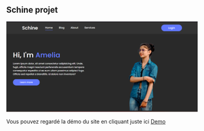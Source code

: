 ## Schine projet

<img src="preview.png" alt="Preview">

Vous pouvez regardé la démo du site en cliquant juste ici [Demo](https://Zertox-dev.github.io/Schine-webdesign)

